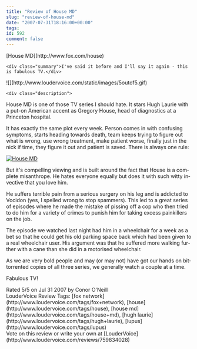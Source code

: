 ```yaml
---
title: "Review of House MD"
slug: "review-of-house-md"
date: "2007-07-31T18:16:00+00:00"
tags:
id: 592
comment: false
---
```


<div lang="en" class="hreview">
    <div>
        <span class="item ">
            <span class="fn org">[House MD](http://www.fox.com/house)</span>
        </span>
    </div>

    <div class="summary">I've said it before and I'll say it again - this is fabulous TV.</div> 

<div><span class="stars" title="5">![](http://www.loudervoice.com/static/images/5outof5.gif)</span></div>

    <div class="description">

House MD is one of those TV series I should hate. It stars Hugh Laurie with a put-on American accent as Gregory House, head of diagnostics at a Princeton hospital. 

It has exactly the same plot every week. Person comes in with confusing symptoms, starts heading towards death, team keeps trying to figure out what is wrong, use wrong treatment, make patient worse, finally just in the nick if time, they figure it out and patient is saved. There is always one rule:

 [![House MD](http://farm2.static.flickr.com/1315/965154116_b75f12baa2_o.png)](http://www.flickr.com/photos/bandon1/965154116/ "Photo Sharing")

But it's compelling viewing and is built around the fact that House is a complete misanthrope. He hates everyone equally but does it with such witty invective that you love him.

He suffers terrible pain from a serious surgery on his leg and is addicted to Vocidon (yes, I spelled wrong to stop spammers). This led to a great series of episodes where he made the mistake of pissing off a cop who then tried to do him for a variety of crimes to punish him for taking excess painkillers on the job.

The episode we watched last night had him in a wheelchair for a week as a bet so that he could get his old parking space back which had been given to a real wheelchair user. His argument was that he suffered more walking further with a cane than she did in a motorised wheelchair. 

As we are very bold people and may (or may not) have got our hands on bittorrented copies of all three series, we generally watch a couple at a time.

Fabulous TV! 
[](http://www.flickr.com/photos/bandon1/965154116/ "Photo Sharing")</div>

<div>Rated <span class="rating">5</span>/5 on <span class="dtreviewed">Jul 31 2007</span> by <span class="reviewer vcard"><span class="fn">Conor O'Neill</span></span></div>
    <div class="review_tags">LouderVoice Review Tags: [fox network](http://www.loudervoice.com/tags/fox+network), [house](http://www.loudervoice.com/tags/house), [house md](http://www.loudervoice.com/tags/house+md), [hugh laurie](http://www.loudervoice.com/tags/hugh+laurie), [lupus](http://www.loudervoice.com/tags/lupus)</div>
    <div class="rate">Vote on this review or write your own at [LouderVoice](http://www.loudervoice.com/reviews/759834028)</div>
</div>
